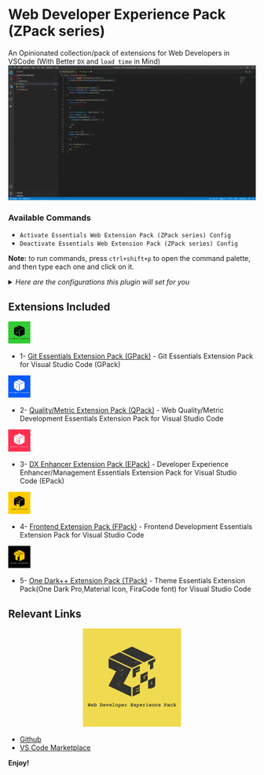 # Web Developer Experience Pack (ZPack series)

An Opinionated collection/pack of extensions for Web Developers in VSCode (With Better `DX` and `load time` in Mind)
![Alt Text](./assets/intro.gif)

### Available Commands

- `Activate Essentials Web Extension Pack (ZPack series) Config`
- `Deactivate Essentials Web Extension Pack (ZPack series) Config`

**Note:** to run commands, press `ctrl+shift+p` to open the command palette, and then type each one and click on it.

<details>
<summary>
<i>Here are the configurations this plugin will set for you</i>
</summary>

```json
{
  "workbench.colorTheme": "One Dark Pro",
  "workbench.iconTheme": "material-icon-theme"
}
```

</details>

## Extensions Included

<img src="./assets/gpack.jpg" width="45"/>

- 1- [Git Essentials Extension Pack (GPack)](https://marketplace.visualstudio.com/items?itemName=SeyyedKhandon.gpack) - Git Essentials Extension Pack for Visual Studio Code (GPack)

<img src="./assets/qpack.jpg" width="45"/>

- 2- [Quality/Metric Extension Pack (QPack)](https://marketplace.visualstudio.com/items?itemName=SeyyedKhandon.qpack) - Web Quality/Metric Development Essentials Extension Pack for Visual Studio Code

<img src="./assets/epack.jpg" width="45"/>

- 3- [DX Enhancer Extension Pack (EPack)](https://marketplace.visualstudio.com/items?itemName=SeyyedKhandon.epack) - Developer Experience Enhancer/Management Essentials Extension Pack for Visual Studio Code (EPack)

<img src="./assets/fpack.jpg" width="45"/>

- 4- [Frontend Extension Pack (FPack)](https://marketplace.visualstudio.com/items?itemName=SeyyedKhandon.fpack) - Frontend Development Essentials Extension Pack for Visual Studio Code

<img src="./assets/tpack.jpg" width="45"/>

- 5- [One Dark++ Extension Pack (TPack)](https://marketplace.visualstudio.com/items?itemName=SeyyedKhandon.tpack) - Theme Essentials Extension Pack(One Dark Pro,Material Icon, FiraCode font) for Visual Studio Code

## Relevant Links

<div width="100%" align="center">
<img style="margin:auto;" src="./assets/zpack.jpg" width="200px" />
</div>

- [Github](https://github.com/SeyyedKhandon/zpack)
- [VS Code Marketplace](https://marketplace.visualstudio.com/items?itemName=SeyyedKhandon.zpack)

**Enjoy!**
